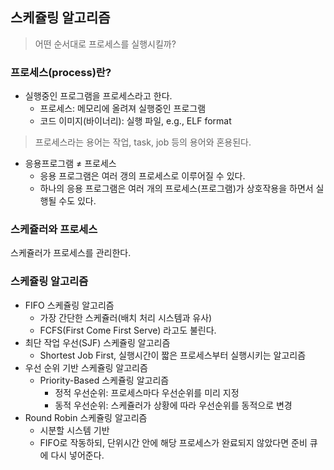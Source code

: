 ## 스케쥴링 알고리즘

> 어떤 순서대로 프로세스를 실행시킬까?

### 프로세스(process)란?

- 실행중인 프로그램을 프로세스라고 한다.
  - 프로세스: 메모리에 올려져 실행중인 프로그램
  - 코드 이미지(바이너리): 실행 파일, e.g., ELF format

> 프로세스라는 용어는 작업, task, job 등의 용어와 혼용된다.

- 응용프로그램 ≠ 프로세스
  - 응용 프로그램은 여러 갱의 프로세스로 이루어질 수 있다.
  - 하나의 응용 프로그램은 여러 개의 프로세스(프로그램)가 상호작용을 하면서 실행될 수도 있다.

### 스케쥴러와 프로세스

스케쥴러가 프로세스를 관리한다.

### 스케쥴링 알고리즘

- FIFO 스케쥴링 알고리즘
  - 가장 간단한 스케쥴러(배치 처리 시스템과 유사)
  - FCFS(First Come First Serve) 라고도 불린다.
- 최단 작업 우선(SJF) 스케쥴링 알고리즘
  - Shortest Job First, 실행시간이 짧은 프로세스부터 실행시키는 알고리즘
- 우선 순위 기반 스케쥴링 알고리즘
  - Priority-Based 스케쥴링 알고리즘
    - 정적 우선순위: 프로세스마다 우선순위를 미리 지정
    - 동적 우선순위: 스케쥴러가 상황에 따라 우선순위를 동적으로 변경
- Round Robin 스케쥴링 알고리즘
  - 시분할 시스템 기반
  - FIFO로 작동하되, 단위시간 안에 해당 프로세스가 완료되지 않았다면 준비 큐에 다시 넣어준다.
